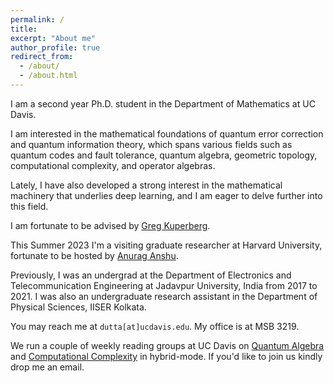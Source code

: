 ```yaml
---
permalink: /
title:
excerpt: "About me"
author_profile: true
redirect_from: 
  - /about/
  - /about.html
---
```


I am a second year Ph.D. student in the Department of Mathematics at UC Davis. 

I am interested in the mathematical foundations of quantum error correction and quantum information theory, which spans various fields such as quantum codes and fault tolerance, quantum algebra, geometric topology, computational complexity, and operator algebras. 

Lately, I have also developed a strong interest in the mathematical machinery that underlies deep learning, and I am eager to delve further into this field.

I am fortunate to be advised by <a href="https://www.math.ucdavis.edu/~greg" target="_blank">Greg Kuperberg</a>.

This Summer 2023 I'm a visiting graduate researcher at Harvard University, fortunate to be hosted by <a href="https://anuraganshu.seas.harvard.edu/" target="_blank">Anurag Anshu</a>.

Previously, I was an undergrad at the Department of Electronics and Telecommunication Engineering at Jadavpur University, India from 2017 to 2021. I was also an undergraduate research assistant in the Department of Physical Sciences, IISER Kolkata.

You may reach me at `dutta[at]ucdavis.edu`. My office is at MSB 3219. 

We run a couple of weekly reading groups at UC Davis on <a href="https://sites.google.com/ucdavis.edu/quantumalgebragroup" target="_blank">Quantum Algebra</a> and <a href="https://sites.google.com/ucdavis.edu/computationalcomplexitygroup" target="_blank">Computational Complexity</a> in hybrid-mode. If you'd like to join us kindly drop me an email.

